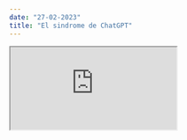 ```yaml
---
date: "27-02-2023"
title: "El sindrome de ChatGPT"
---
```

<iframe src="https://www.youtube.com/embed/F_rwWIbDABc" allowfullscreen></iframe>
